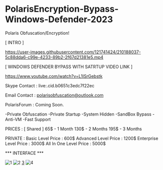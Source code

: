 # PolarisEncryption-Bypass-Windows-Defender-2023
Polaris Obfuscation/Encryption!

[ INTRO ]



https://user-images.githubusercontent.com/121741424/210188037-5c88dda6-c99e-4233-89b2-2f67d21381e5.mp4



[ WINDOWS DEFENDER BYPASS WITH SATRTUP VIDEO LINK ]


https://www.youtube.com/watch?v=L1ISrGebstk




Skype Contact : live:.cid.b0651c3edc7f22ec







Email Contact : polarisobfuscation@outlook.com




PolarisForum : Coming Soon.






-Private Obfuscation
-Private Startup
-System Hidden
-SandBox Bypass
-Anti-VM
-Fast Support

PRICES : 
[ Shared ]
65$ - 1 Month
130$ - 2 Months
195$ - 3 Months


PRIVATE :
Basic Level Price : 600$
Advanced Level Price : 1200$
Enterprise Level Price : 3000$
All In One Level Price : 5000$




*** INTERFACE ***

![1](https://user-images.githubusercontent.com/121741424/210160711-8e1ab1d3-7c88-479e-9537-25a8359e1779.png)
![2](https://user-images.githubusercontent.com/121741424/210160712-8f44a0f2-dcdf-4d37-866e-18c8b7bfb757.png)
[3](https://user-images.githubusercontent.com/121741424/210160713-0ac2ec59-bea0-4bc1-ad23-3df90f12e602.png)
![4](https://user-images.githubusercontent.com/121741424/210160714-15f4dcdd-1ef1-42e9-9525-ab0d7fa2a4ce.png)

